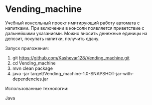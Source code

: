 # Vending_machine
Учебный консольный проект имитирующий работу автомата с напитками.
При включении в консоли появляется приветствие с дальнейшими указаниями.
Можно вносить денежные единицы на депозит, покупать напитки, получить сдачу.

Запуск приложения:

1. git https://github.com/Kashevar128/Vending_machine.git
2. cd Vending_machine
3. mvn clean package
4. java -jar target/Vending_machine-1.0-SNAPSHOT-jar-with-dependencies.jar

Использованные технологии:

Java
